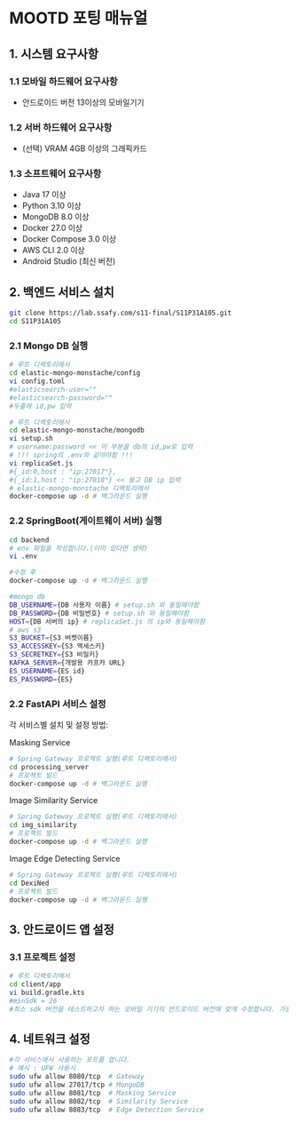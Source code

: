 # MOOTD 포팅 매뉴얼

## 1. 시스템 요구사항

### 1.1 모바일 하드웨어 요구사항
- 안드로이드 버전 13이상의 모바일기기

### 1.2 서버 하드웨어 요구사항
- (선택) VRAM 4GB 이상의 그래픽카드
### 1.3 소프트웨어 요구사항
- Java 17 이상
- Python 3.10 이상
- MongoDB 8.0 이상
- Docker 27.0 이상
- Docker Compose 3.0 이상
- AWS CLI 2.0 이상
- Android Studio (최신 버전)

## 2. 백엔드 서비스 설치
```bash
git clone https://lab.ssafy.com/s11-final/S11P31A105.git
cd S11P31A105
```
### 2.1 Mongo DB 실행
```bash
# 루트 디렉토리에서
cd elastic-mongo-monstache/config
vi config.toml
#elasticsearch-user=""
#elasticsearch-password=""
#두줄에 id,pw 입력

# 루트 디렉토리에서
cd elastic-mongo-monstache/mongodb
vi setup.sh
# username:password << 이 부분을 db의 id,pw로 입력
# !!! spring의 .env와 같아야함 !!!
vi replicaSet.js
#{_id:0,host : "ip:27017"},
#{_id:1,host : "ip:27018"} << 몽고 DB ip 입력
# elastic-mongo-monstache 디렉토리에서
docker-compose up -d # 백그라운드 실행
```


### 2.2 SpringBoot(게이트웨이 서버) 실행
```bash
cd backend
# env 파일을 작성합니다.(이미 있다면 생략)
vi .env

#수정 후
docker-compose up -d # 백그라운드 실행
```
```bash
#mongo db
DB_USERNAME={DB 사용자 이름} # setup.sh 와 동일해야함
DB_PASSWORD={DB 비밀번호} # setup.sh 와 동일해야함
HOST={DB 서버의 ip} # replicaSet.js 의 ip와 동일해야함
# aws s3
S3_BUCKET={S3 버켓이름}
S3_ACCESSKEY={S3 엑세스키}
S3_SECRETKEY={S3 비밀키}
KAFKA_SERVER={개발용 카프카 URL}
ES_USERNAME={ES id}
ES_PASSWORD={ES}
```


### 2.2 FastAPI 서비스 설정
각 서비스별 설치 및 설정 방법:

Masking Service
```bash
# Spring Gateway 프로젝트 실행(루트 디렉토리에서)
cd processing_server
# 프로젝트 빌드
docker-compose up -d # 백그라운드 실행
```
Image Similarity Service
```bash
# Spring Gateway 프로젝트 실행(루트 디렉토리에서)
cd img_similarity
# 프로젝트 빌드
docker-compose up -d # 백그라운드 실행
```
Image Edge Detecting Service
```bash
# Spring Gateway 프로젝트 실행(루트 디렉토리에서)
cd DexiNed
# 프로젝트 빌드
docker-compose up -d # 백그라운드 실행
```

## 3. 안드로이드 앱 설정

### 3.1 프로젝트 설정
```bash
# 루트 디렉토리에서
cd client/app
vi build.gradle.kts
#minSdk = 26
#최소 sdk 버전을 테스트하고자 하는 모바일 기기의 안드로이드 버전에 맞게 수정합니다. 가능하면 26 이상을 지원하는 기기를 추천합니다.

```

## 4. 네트워크 설정
```bash
#각 서비스에서 사용하는 포트를 엽니다. 
# 예시 : UFW 사용시
sudo ufw allow 8080/tcp  # Gateway
sudo ufw allow 27017/tcp # MongoDB
sudo ufw allow 8081/tcp  # Masking Service
sudo ufw allow 8082/tcp  # Similarity Service
sudo ufw allow 8083/tcp  # Edge Detection Service
```